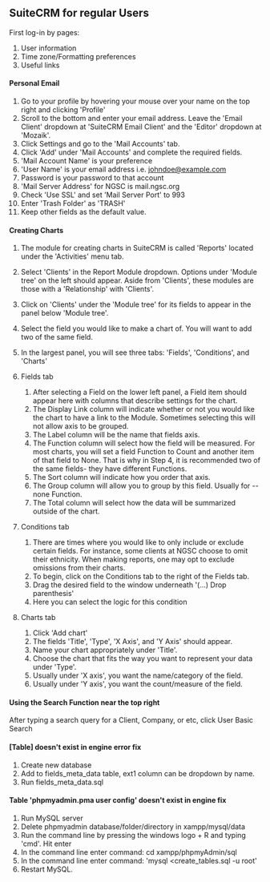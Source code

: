 ## SuiteCRM for regular Users

First log-in by pages: 

1. User information
2. Time zone/Formatting preferences
3. Useful links

#### Personal Email

1. Go to your profile by hovering your mouse over your name on the top right and clicking 'Profile'
2. Scroll to the bottom and enter your email address. Leave the 'Email Client' dropdown at 'SuiteCRM Email Client' and the 'Editor' dropdown at 'Mozaik'. 
3. Click Settings and go to the 'Mail Accounts' tab.
4. Click 'Add' under 'Mail Accounts' and complete the required fields.
  1. 'Mail Account Name' is your preference
  2. 'User Name' is your email address i.e. johndoe@example.com
  3. Password is your password to that account
  4. 'Mail Server Address' for NGSC is mail.ngsc.org
  5. Check 'Use SSL' and set 'Mail Server Port' to 993
  6. Enter 'Trash Folder' as 'TRASH'
  7. Keep other fields as the default value. 

#### Creating Charts

1. The module for creating charts in SuiteCRM is called 'Reports' located under the 'Activities' menu tab.

2. Select 'Clients' in the Report Module dropdown. Options under 'Module tree' on the left should appear. Aside from 'Clients', these modules are those with a 'Relationship' with 'Clients'. 

3. Click on 'Clients' under the 'Module tree' for its fields to appear in the panel below 'Module tree'. 

4. Select the field you would like to make a chart of. You will want to add two of the same field. 

5. In the largest panel, you will see three tabs: 'Fields', 'Conditions', and 'Charts'

6. Fields tab
	1. After selecting a Field on the lower left panel, a Field item should appear here with columns that describe settings for the chart.
	2. The Display Link column will indicate whether or not you would like the chart to have a link to the Module. Sometimes selecting this will not allow axis to be grouped.
	3. The Label column will be the name that fields axis.
	4. The Function column will select how the field will be measured. For most charts, you will set a field Function to Count and another item of that field to None. That is why in Step 4, it is recommended two of the same fields- they have different Functions.
	5. The Sort column will indicate how you order that axis.
	6. The Group column will allow you to group by this field. Usually for --none Function.
	7. The Total column will select how the data will be summarized outside of the chart.

7. Conditions tab
	1. There are times where you would like to only include or exclude certain fields. For instance, some clients at NGSC choose to omit their ethnicity. When making reports, one may opt to exclude omissions from their charts.
	2. To begin, click on the Conditions tab to the right of the Fields tab.
	3. Drag the desired field to the window underneath '(...) Drop parenthesis'
	4. Here you can select the logic for this condition
8. Charts tab
	1. Click 'Add chart'
	2. The fields 'Title', 'Type', 'X Axis', and 'Y Axis' should appear. 
	3. Name your chart appropriately under 'Title'.
	4. Choose the chart that fits the way you want to represent your data under 'Type'.
	5. Usually under 'X axis', you want the name/category of the field. 
	6. Usually under 'Y axis', you want the count/measure of the field.


#### Using the Search Function near the top right 

After typing a search query for a Client, Company, or etc, click User Basic Search

#### [Table] doesn't exist in engine error fix

1. Create new database
2. Add to fields_meta_data table, ext1 column can be dropdown by name.
3. Run fields_meta_data.sql

####  Table 'phpmyadmin.pma user config' doesn't exist in engine fix

1. Run MySQL server
2. Delete phpmyadmin database/folder/directory in xampp/mysql/data
3. Run the command line by pressing the windows logo + R and typing 'cmd'. Hit enter
4. In the command line enter command: cd xampp/phpmyAdmin/sql
5. In the command line enter command: 'mysql <create_tables.sql -u root'
6. Restart MySQL.




